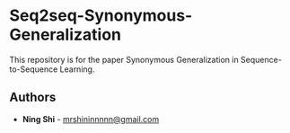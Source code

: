 # Seq2seq-Synonymous-Generalization
This repository is for the paper Synonymous Generalization in Sequence-to-Sequence Learning.

## Authors
* **Ning Shi** - mrshininnnnn@gmail.com
